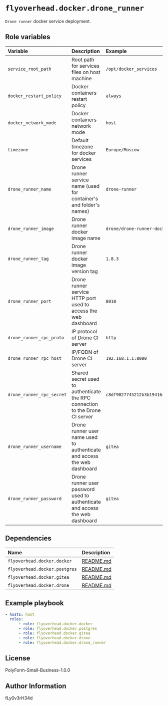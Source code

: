 # `flyoverhead.docker.drone_runner`

`Drone runner` docker service deployment.

## Role variables

| Variable | Description | Example |
| :--- | :--- | :--- |
| `service_root_path` | Root path for services files on host machine | `/opt/docker_services` |
| `docker_restart_policy` | Docker containers restart policy | `always` |
| `docker_network_mode` | Docker containers network mode | `host` |
| `timezone` | Default timezone for docker services | `Europe/Moscow` |
| `drone_runner_name` | Drone runner service name (used for container's and folder's names) | `drone-runner` |
| `drone_runner_image` | Drone runner docker image name | `drone/drone-runner-docker` |
| `drone_runner_tag` | Drone runner docker image version tag | `1.8.3` |
| `drone_runner_port` | Drone runner service HTTP port used to access the web dashboard | `8010` |
| `drone_runner_rpc_proto` | IP protocol of Drone CI server | `http` |
| `drone_runner_rpc_host` | IP/FQDN of Drone CI server | `192.168.1.1:8000` |
| `drone_runner_rpc_secret` | Shared secret used to authenticate the RPC connection to the Drone CI server | `c8df9027745212b3b19416cc2247d9ce` |
| `drone_runner_username` | Drone runner user name used to authenticate and access the web dashboard | `gitea` |
| `drone_runner_password` | Drone runner user password used to authenticate and access the web dashboard | `gitea` |

## Dependencies

| Name | Description |
| :--- | :--- |
| `flyoverhead.docker.docker` | [README.md](../docker/README.md) |
| `flyoverhead.docker.postgres` | [README.md](../postgres/README.md) |
| `flyoverhead.docker.gitea` | [README.md](../gitea/README.md) |
| `flyoverhead.docker.drone` | [README.md](../drone/README.md) |

## Example playbook

```yaml
- hosts: host
  roles:
      - role: flyoverhead.docker.docker
      - role: flyoverhead.docker.postgres
      - role: flyoverhead.docker.gitea
      - role: flyoverhead.docker.drone
      - role: flyoverhead.docker.drone_runner
```

## License

PolyForm-Small-Business-1.0.0

## Author Information

fLy0v3rH34d
